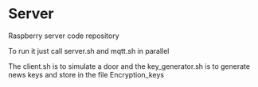 # Server
Raspberry server code repository

To run it just call server.sh and mqtt.sh in parallel

The client.sh is to simulate a door and the key_generator.sh is to generate news keys and store in the file Encryption_keys